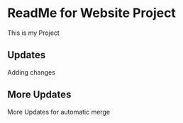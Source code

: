 # ReadMe for Website Project

This is my Project

## Updates

Adding changes

## More Updates

More Updates for automatic merge
